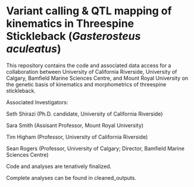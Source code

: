 # Variant calling & QTL mapping of kinematics in Threespine Stickleback (_Gasterosteus aculeatus_)
This repository contains the code and associated data access for a collaboration between University of California Riverside, University of Calgary,  Bamfield Marine Sciences Centre, and Mount Royal University on the genetic basis of kinematics and morphometrics of threespine stickleback. 

Associated Investigators: 

Seth Shirazi (Ph.D. candidate, University of California Riverside)

Sara Smith (Assisant Professor, Mount Royal University) 

Tim Higham (Professor, University of California Riverside)

Sean Rogers (Professor, University of Calgary; Director, Bamfield Marine Sciences Centre) 

Code and analyses are tenatively finalized. 

Complete analyses can be found in cleaned_outputs.
